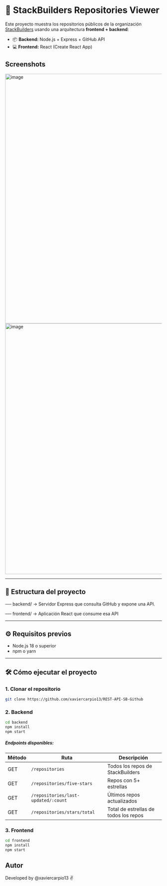 # 🚀 StackBuilders Repositories Viewer

Este proyecto muestra los repositorios públicos de la organización [StackBuilders](https://github.com/stackbuilders) usando una arquitectura **frontend + backend**:


- 📦 **Backend:** Node.js + Express + GitHub API
- 💻 **Frontend:** React (Create React App)

## Screenshots
<img width="1459" height="800" alt="image" src="https://github.com/user-attachments/assets/bdbbdcb3-a66b-444e-a077-f6f16620cb5a" />
<img width="1456" height="804" alt="image" src="https://github.com/user-attachments/assets/9ecb69bf-c2a4-4783-9767-33e06cc0ca4a" />



---

## 📁 Estructura del proyecto
── backend/ → Servidor Express que consulta GitHub y expone una API.

── frontend/ → Aplicación React que consume esa API


---

## ⚙️ Requisitos previos

- Node.js 18 o superior
- npm o yarn

---

## 🛠️ Cómo ejecutar el proyecto

### 1. Clonar el repositorio

```bash
git clone https://github.com/xaviercarpio13/REST-API-SB-Github
```
### 2. Backend
``` bash
cd backend
npm install
npm start
```

##### Endpoints disponibles:
 | Método | Ruta                                | Descripción                           |
| ------ | ----------------------------------- | ------------------------------------- |
| GET    | `/repositories`                     | Todos los repos de StackBuilders      |
| GET    | `/repositories/five-stars`          | Repos con 5+ estrellas                |
| GET    | `/repositories/last-updated/:count` | Últimos repos actualizados            |
| GET    | `/repositories/stars/total`         | Total de estrellas de todos los repos |

### 3. Frontend
``` bash
cd frontend
npm install
npm start
```
## Autor
Developed by @xaviercarpio13 ✌️





